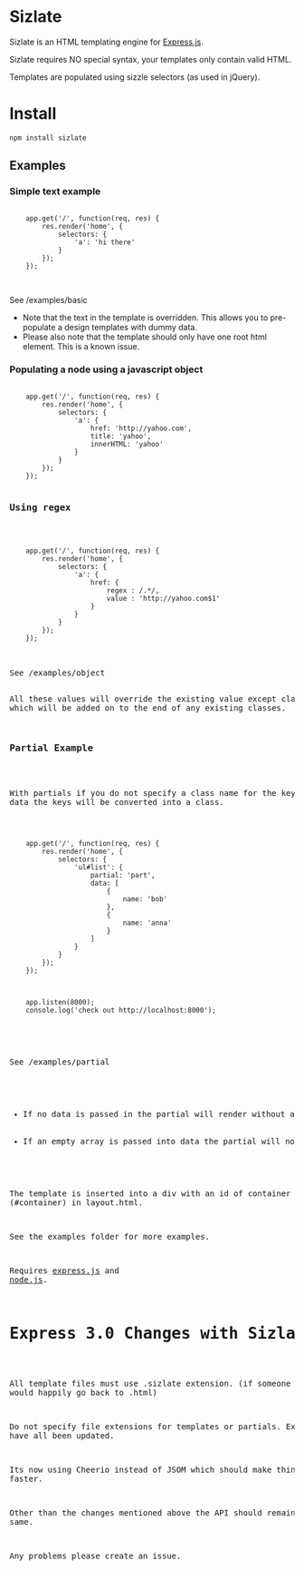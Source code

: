 

<h1>Sizlate</h1>

Sizlate is an HTML templating engine for <a href="http://expressjs.com">Express.js</a>.

Sizlate requires NO special syntax, your templates only contain valid HTML.

Templates are populated using sizzle selectors (as used in jQuery).

<h1>Install</h1>

	npm install sizlate

<h2>Examples</h2>

<h3>Simple text example</h3>
<pre>
<code>
	app.get('/', function(req, res) {
		res.render('home', {
			selectors: {
				'a': 'hi there'
			}
		});
	});

</code>
</pre>
See /examples/basic

<ul>
<li>Note that the text in the template is overridden. This allows you to pre-populate a design templates with dummy data. </li>
<li>Please also note that the template should only have one root html element. This is a known issue.</li>
</ul>
<h3>Populating a node using a javascript object</h3>
<pre>
<code>
	app.get('/', function(req, res) {
		res.render('home', {
			selectors: {
				'a': {
					href: 'http://yahoo.com',
					title: 'yahoo',
					innerHTML: 'yahoo'
				}
			}
		});
	});
</code>
<h3>Using regex</h3>
<pre>
<code>
	app.get('/', function(req, res) {
		res.render('home', {
			selectors: {
				'a': {
					href: {
						regex : /.*/,
						value : 'http://yahoo.com$1'
					}
				}
			}
		});
	});
</code>
</pre>
See /examples/object


All these values will override the existing value except className which will be added on to the end of any existing classes.



<h3>Partial Example</h3>


With partials if you do not specify a class name for the keys in the data the keys will be converted into a class.
<pre>
<code>
	app.get('/', function(req, res) {
		res.render('home', {
			selectors: {
				'ul#list': {
					partial: 'part',
					data: [
						{
							name: 'bob'
						},
						{
							name: 'anna'
						}
					]
				}
			}
		});
	});



	app.listen(8000);
	console.log('check out http://localhost:8000');
</code>
</pre>

See /examples/partial

<ul>
	<li>If no data is passed in the partial will render without any data</li>
	<li>If an empty array is passed into data the partial will not be displayed at all.</li>
</ul>


The template is inserted into a div with an id of container (#container) in layout.html.

See the examples folder for more examples.



Requires <a href="http://expressjs.com/">express.js</a> and <a href="http://nodejs.org/">node.js</a>.



<h1>Express 3.0 Changes with Sizlate 0.7.0</h1>

All template files must use .sizlate extension. (if someone can fix I would happily go back to .html)

Do not specify file extensions for templates or partials. Examples have all been updated.

Its now using Cheerio instead of JSOM which should make things much faster.

Other than the changes mentioned above the API should remain the same.

Any problems please create an issue.